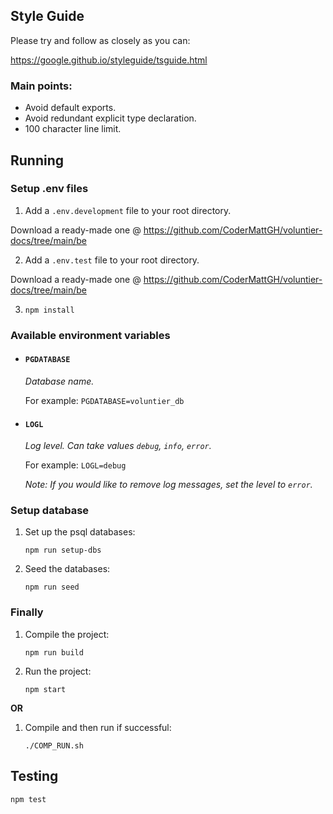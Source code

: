 ## Style Guide

Please try and follow as closely as you can:

https://google.github.io/styleguide/tsguide.html

### Main points:

* Avoid default exports.
* Avoid redundant explicit type declaration.
* 100 character line limit.

## Running

### Setup .env files

1. Add a `.env.development` file to your root directory.

Download a ready-made one @ https://github.com/CoderMattGH/voluntier-docs/tree/main/be

2. Add a `.env.test` file to your root directory.

Download a ready-made one @ https://github.com/CoderMattGH/voluntier-docs/tree/main/be

3. `npm install`

### Available environment variables

* #### `PGDATABASE` 

  *Database name.*

  For example: `PGDATABASE=voluntier_db`


* #### `LOGL`  
  
  *Log level. Can take values `debug`, `info`, `error`.*

  For example: `LOGL=debug`

  *Note: If you would like to remove log messages, set the level to `error`.*


### Setup database

1. Set up the psql databases:

    `npm run setup-dbs`

2. Seed the databases:

    `npm run seed`


### Finally

1. Compile the project:

    `npm run build`

2. Run the project:

    `npm start`

**OR**

1. Compile and then run if successful:

    `./COMP_RUN.sh`

## Testing

`npm test`
